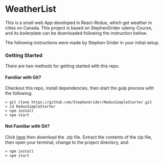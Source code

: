 # WeatherList

This is a small web App developed in React-Redux, which get weather in cities on Canada.
This project is based on StephenGrider udemy Course, and its boilerplate can be downloaded following the instruction bellow.

The following instructions were made by Stephen Grider in your initial setup.

### Getting Started

There are two methods for getting started with this repo.

#### Familiar with Git?
Checkout this repo, install dependencies, then start the gulp process with the following:

```
> git clone https://github.com/StephenGrider/ReduxSimpleStarter.git
> cd ReduxSimpleStarter
> npm install
> npm start
```

#### Not Familiar with Git?
Click [here](https://github.com/StephenGrider/ReactStarter/releases) then download the .zip file.  Extract the contents of the zip file, then open your terminal, change to the project directory, and:

```
> npm install
> npm start
```
